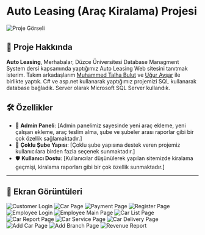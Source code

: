 # Auto Leasing (Araç Kiralama) Projesi

![Proje Görseli](img/CustomerMainPage.png)

## 🚀 Proje Hakkında

**Auto Leasing**, Merhabalar, Düzce Üniversitesi Database Managment System dersi kapsamında yaptığımız Auto Leasing Web sitesini tanıtmak isterim. Takım arkadaşlarım [Muhammed Talha Bulut](https://www.linkedin.com/in/muhammedblt/) ve [Uğur Avşar](https://www.linkedin.com/in/uğur-avşar-471a69231/) ile birlikte yaptık.
C# ve asp.net kullanarak yaptığımız projemizi SQL kullanarak database bağladık. Server olarak Microsoft SQL Server  kullandık.

## 🛠️ Özellikler

- 🚀 **Admin Paneli**: [Admin panelimiz sayesinde yeni araç ekleme, yeni çalışan ekleme, araç teslim alma, şube ve şubeler arası raporlar gibi bir çok özellik sağlamaktadır.]
- 🌟 **Çoklu Şube Yapısı**: [Çoklu şube yapısına destek veren projemiz kullanıcılara birden fazla seçenek sunmaktadır.]
- 🛡️ **Kullanıcı Dostu**: [Kullanıcılar düşünülerek yapılan sitemizde kiralama geçmişi, kiralama raporları gibi bir çok özellik sunmaktadır.]

---

## 📸 Ekran Görüntüleri

![Customer Login](img/CustomerLogin.png)
![Car Page](img/CustomerCarPage.png)
![Payment Page](img/PaymentPage.png)
![Register Page](img/NewCustomerPage.png)
![Employee Login](img/EmployeeLoginPage.png)
![Employee Main Page](img/EmployeeMainPage.png)
![Car List Page](img/CarListPage.png)
![Car Report Page](img/CarReportPage.png)
![Car Service Page](img/CarServicePage.png)
![Car Delivery Page](img/CarDeliveryPage.png)
![Add Car Page](img/NewCarPage.png)
![Add Branch Page](img/NewBranchPage.png)
![Revenue Report](img/RevenuePage.png)













